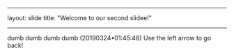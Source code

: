 ___
layout: slide
title: "Welcome to our second slidee!"
___
dumb dumb dumb dumb (20190324•01:45:48)
Use the left arrow to go back!
